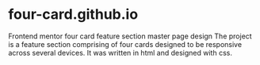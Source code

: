 # four-card.github.io
Frontend mentor four card feature section master page design
The project is a feature section comprising of four cards designed to be responsive across several devices.
It was written in html and designed with css.
